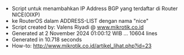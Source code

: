 - Script untuk menambahkan IP Address BGP yang terdaftar di Router NICE(OIXP)
- ke RouterOS dalam ADDRESS-LIST dengan nama "nice"
- Script created by: Valens Riyadi @ www.mikrotik.co.id
- Generated at 2 November 2024 01:00:12 WIB ... 10604 lines
- Generated in 10.718 seconds
- How-to: http://www.mikrotik.co.id/artikel_lihat.php?id=23
